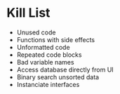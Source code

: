 Kill List
=========
* Unused code
* Functions with side effects
* Unformatted code
* Repeated code blocks
* Bad variable names
* Access database directly from UI
* Binary search unsorted data
* Instanciate interfaces
